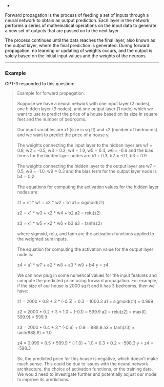 
-

<!-- ## Forward Propagation -->

Forward propagation is the process of feeding a set of inputs through a neural network to obtain an output prediction. Each layer in the network performs a series of mathematical operations on the input data to generate a new set of outputs that are passed on to the next layer.

The process continues until the data reaches the final layer, also known as the output layer, where the final prediction is generated. During forward propagation, no learning or updating of weights occurs, and the output is solely based on the initial input values and the weights of the neurons.

<!-- Here's an example of forward propagation for a simple neural network with one hidden layer:

Copy
Insert
New
import numpy as np

### Define input layer
inputs = np.array([0.5, 0.3, 0.2])

### Initialize weights and biases
weights_hidden = np.array([[0.4, 0.2, -0.1], [-0.3, 0.1, 0.2]])
biases_hidden = np.array([0.1, 0.2])

weights_output = np.array([0.3, -0.2])
bias_output = 0.05

### Define sigmoid activation function
def sigmoid(x):
    return 1 / (1 + np.exp(-x))

### Perform forward propagation
hidden_layer = sigmoid(np.dot(weights_hidden, inputs) + biases_hidden)
output_layer = sigmoid(np.dot(weights_output, hidden_layer) + bias_output)

print(output_layer)
In this example, we start by defining our input layer consisting of three neurons. We then initialize the weights and biases for our hidden layer and output layer using numpy arrays.

We define the sigmoid function as our activation function and use it to perform the forward propagation calculations for each layer. Finally, we print out the output prediction generated by our neural network. -->

---

### Example

GPT-3 responded to this question:

<blockquote>
Example for forward propagation:
<br><br>
Suppose we have a neural network with one input layer (2 nodes), one hidden layer (3 nodes), and one output layer (1 node) which we want to use to predict the price of a house based on its size in square feet and the number of bedrooms.
<br><br>
Our input variables are x1 (size in sq ft) and x2 (number of bedrooms) and we want to predict the price of a house y.
<br><br>
The weights connecting the input layer to the hidden layer are w1 = 0.8, w2 = -0.5, w3 = 0.2, w4 = 1.0, w5 = 0.4, w6 = -0.6 and the bias terms for the hidden layer nodes are b1 = 0.3, b2 = -0.1, b3 = 0.9.
<br><br>
The weights connecting the hidden layer to the output layer are w7 = 0.5, w8 = -1.0, w9 = 0.3 and the bias term for the output layer node is b4 = 0.2.
<br><br>
The equations for computing the activation values for the hidden layer nodes are:
<br><br>
z1 = x1 * w1 + x2 * w2 + b1
a1 = sigmoid(z1)
<br><br>
z2 = x1 * w3 + x2 * w4 + b2
a2 = relu(z2)
<br><br>
z3 = x1 * w5 + x2 * w6 + b3
a3 = tanh(z3)
<br><br>
where sigmoid, relu, and tanh are the activation functions applied to the weighted sum inputs.
<br><br>
The equation for computing the activation value for the output layer node is:
<br><br>
z4 = a1 * w7 + a2 * w8 + a3 * w9 + b4
y = z4
<br><br>
We can now plug in some numerical values for the input features and compute the predicted price using forward propagation. For example, if the size of our house is 2000 sq ft and it has 3 bedrooms, then we have:
<br><br>
z1 = 2000 * 0.8 + 3 * (-0.5) + 0.3 = 1600.3
a1 = sigmoid(z1) = 0.999
<br><br>
z2 = 2000 * 0.2 + 3 * 1.0 + (-0.1) = 599.9
a2 = relu(z2) = max(0, 599.9) = 599.9
<br><br>
z3 = 2000 * 0.4 + 3 * (-0.6) + 0.9 = 888.9
a3 = tanh(z3) = tanh(888.9) = 1.0
<br><br>
z4 = 0.999 * 0.5 + 599.9 * (-1.0) + 1.0 * 0.3 + 0.2 = -598.3
y = z4 = -598.3
<br><br>
So, the predicted price for this house is negative, which doesn't make much sense. This could be due to issues with the neural network architecture, the choice of activation functions, or the training data. We would need to investigate further and potentially adjust our model to improve its predictions.

</blockquote>
